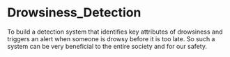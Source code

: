 # Drowsiness_Detection
To build a detection system that identifies key attributes of drowsiness and triggers an alert when someone is drowsy before it is too late. So such a system can be very beneficial to the entire society and for our safety.
